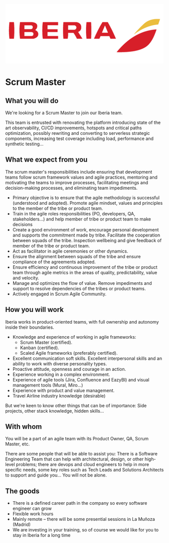 ![](../static/iberia.png)

# Scrum Master

## What you will do

We're looking for a Scrum Master to join our Iberia team.

This team is entrusted with renovating the platform introducing state of the art observability, CI/CD improvements, hotspots and critical paths optimization, possibly rewriting and converting to serverless strategic components, increasing test coverage including load, performance and synthetic testing...

## What we expect from you

The scrum master's responsibilities include ensuring that development teams follow scrum framework values and agile practices, mentoring and motivating the teams to improve processes, facilitating meetings and decision-making processes, and eliminating team impediments.

- Primary objective is to ensure that the agile methodology is successful (understood and adopted). Promote agile mindset, values and principles to the member of the tribe or product team.
- Train in the agile roles responsibilities (PO, developers, QA, stakeholders…) and help member of tribe or product team to make decisions
- Create a good environment of work, encourage personal development and supports the commitment made by tribe. Facilitate the cooperation between squads of the tribe. Inspection wellbeing and give feedback of member of the tribe or product team.
- Act as facilitator in agile ceremonies or other dynamics.
- Ensure the alignment between squads of the tribe and ensure compliance of the agreements adopted.
- Ensure efficiency and continuous improvement of the tribe or product team through agile metrics in the areas of quality, predictability, value and velocity.
- Manage and optimizes the flow of value. Remove impediments and support to resolve dependencies of the tribes or product teams.
- Actively engaged in Scrum Agile Community.

## How you will work

Iberia works in product-oriented teams, with full ownership and autonomy inside their boundaries.

- Knowledge and experience of working in agile frameworks:
  - Scrum Master (certified).
  - Kanban (certified).
  - Scaled Agile frameworks (preferably certified).
- Excellent communication soft skills. Excellent interpersonal skills and an ability to work with diverse personality types.
- Proactive attitude, openness and courage in an action.
- Experience working in a complex environment.
- Experience of agile tools (Jira, Confluence and EazyBI) and visual management tools (Mural, Miro…)
- Experience with product and value management.
- Travel Airline industry knowledge (desirable)

But we're keen to know other things that can be of importance: Side projects, other stack knowledge, hidden skills…

## With whom

You will be a part of an agile team with its Product Owner, QA, Scrum Master, etc.

There are some people that will be able to assist you: There is a Software Engineering Team that can help with architectural, design, or other high-level problems; there are devops and cloud engineers to help in more specific needs, some key roles such as Tech Leads and Solutions Architects to support and guide you... You will not be alone.

## The goods

- There is a defined career path in the company so every software engineer can grow
- Flexible work hours
- Mainly remote – there will be some presential sessions in La Muñoza (Madrid)
- We are investing in your training, so of course we would like for you to stay in Iberia for a long time
